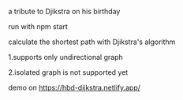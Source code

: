 a tribute to Djikstra on his birthday

run with npm start

calculate the shortest path with Djikstra's algorithm

1.supports only undirectional graph

2.isolated graph is not supported yet

demo on https://hbd-dijkstra.netlify.app/
